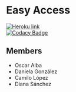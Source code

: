 # Easy Access

[![Heroku link](https://www.herokucdn.com/deploy/button.png)](https://easy-access.herokuapp.com/)<br>
[![Codacy Badge](https://api.codacy.com/project/badge/Grade/2099241b5b4649ec829c5e38b637ec67)](https://app.codacy.com/project/diana.sanchez-m/EasyAccess/dashboard)

## Members
- Oscar Alba
- Daniela González
- Camilo López
- Diana Sánchez
